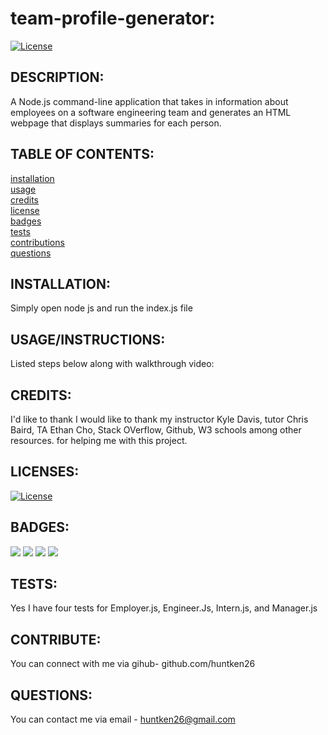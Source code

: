 # team-profile-generator:

  [![License](https://img.shields.io/badge/License-MIT-yellow.svg)](https://opensource.org/licenses/MIT)
  
## DESCRIPTION:

A Node.js command-line application that takes in information about employees on a software engineering team and generates an HTML webpage that displays summaries for each person.

## TABLE OF CONTENTS:

[installation](#installation) <br/>
[usage](#usageinstructions)<br/>
[credits](#credits)<br/>
[license](#licenses)<br/>
[badges](#badges)<br/>
[tests](#tests)<br/>
[contributions](#contribute)<br/>
[questions](#questions)<br/>

## INSTALLATION:

Simply open node js and run the index.js file

## USAGE/INSTRUCTIONS:

Listed steps below along with walkthrough video:

## CREDITS:

I'd like to thank I would like to thank my instructor Kyle Davis, tutor Chris Baird, TA Ethan Cho,  Stack OVerflow, Github, W3 schools among other resources. for helping me with this project.

## LICENSES:


[![License](https://img.shields.io/badge/License-MIT-yellow.svg)](https://opensource.org/licenses/MIT)

## BADGES:
<img src="https://img.shields.io/badge/Visual_Studio_Code-0078D4?style=for-the-badge&logo=visual%20studio%20code&logoColor=white" />
<img src="https://img.shields.io/badge/Node.js-339933?style=for-the-badge&logo=nodedotjs&logoColor=white" />
<img src="https://img.shields.io/badge/json-5E5C5C?style=for-the-badge&logo=json&logoColor=white" />
<img src="https://img.shields.io/badge/JavaScript-323330?style=for-the-badge&logo=javascript&logoColor=F7DF1E" />

## TESTS:

Yes I have four tests for Employer.js, Engineer.Js, Intern.js, and Manager.js

## CONTRIBUTE:

You can connect with me via gihub- github.com/huntken26

## QUESTIONS:

You can contact me via email - huntken26@gmail.com
